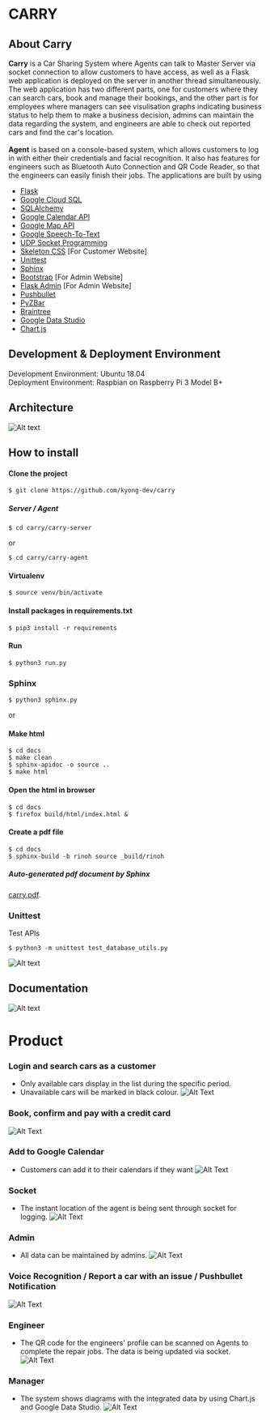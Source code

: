 # CARRY

## About Carry
<strong>Carry</strong> is a Car Sharing System where Agents can talk to Master Server via socket connection to allow customers to have access, as well as a Flask web application is deployed on the server in another thread simultaneously. The web application has two different parts, one for customers where they can search cars, book and manage their bookings, and the other part is for employees where managers can see visulisation graphs indicating business status to help them to make a business decision, admins can maintain the data regarding the system, and engineers are able to check out reported cars and find the car's location. <br /><br />
<strong>Agent</strong> is based on a console-based system, which allows customers to log in with either their credentials and facial recognition. It also has features for engineers such as Bluetooth Auto Connection and QR Code Reader, so that the engineers can easily finish their jobs. The applications are built by using

- [Flask](https://flask.palletsprojects.com/)
- [Google Cloud SQL](https://console.cloud.google.com/marketplace/details/google-cloud-platform/cloud-sql?pli=1)
- [SQLAlchemy](https://www.sqlalchemy.org/)
- [Google Calendar API](https://developers.google.com/calendar/)
- [Google Map API](https://developers.google.com/maps/documentation/)
- [Google Speech-To-Text](https://cloud.google.com/speech-to-text/)
- [UDP Socket Programming](https://realpython.com/python-sockets/)
- [Skeleton CSS](http://getskeleton.com/) [For Customer Website]
- [Unittest](https://docs.python.org/3/library/unittest.html/)
- [Sphinx](https://www.sphinx-doc.org/en/master/)
- [Bootstrap](https://getbootstrap.com/) [For Admin Website]
- [Flask Admin](https://flask-admin.readthedocs.io/en/latest/introduction/) [For Admin Website]
- [Pushbullet](https://www.pushbullet.com/)
- [PyZBar](https://pypi.org/project/pyzbar/)
- [Braintree](https://developers.braintreepayments.com/)
- [Google Data Studio](https://support.google.com/datastudio/answer/6283323?hl=en)
- [Chart.js](https://www.chartjs.org/)

## Development & Deployment Environment
Development Environment: Ubuntu 18.04</br>
Deployment Environment: Raspbian on Raspberry Pi 3 Model B+

## Architecture
![Alt text](carry-server/carry/static/readme/structure_diagram.png?raw=true "Diagram")

## How to install 

#### Clone the project
```
$ git clone https://github.com/kyong-dev/carry
```

##### Server / Agent
```
$ cd carry/carry-server
```
or
```
$ cd carry/carry-agent
```

#### Virtualenv
```
$ source venv/bin/activate
```

#### Install packages in requirements.txt
```
$ pip3 install -r requirements
```

#### Run
```
$ python3 run.py
```

### Sphinx
```
$ python3 sphinx.py
```

or 

#### Make html
```
$ cd docs
$ make clean
$ sphinx-apidoc -o source ..
$ make html
```

#### Open the html in browser
```
$ cd docs
$ firefox build/html/index.html &
```

#### Create a pdf file
```
$ cd docs
$ sphinx-build -b rinoh source _build/rinoh
```

##### Auto-generated pdf document by Sphinx
[carry.pdf](https://github.com/kyong-dev/carry/tree/master/carry-server/docs/_build/rinoh/carry.pdf).

### Unittest
Test APIs
```
$ python3 -m unittest test_database_utils.py
```
![Alt text](carry-server/carry/static/readme/unittest.png?raw=true "Unit Test")

## Documentation
![Alt text](carry-server/carry/static/readme/class_diagram.png?raw=true "Class Diagram")


# Product
### Login and search cars as a customer
- Only available cars display in the list during the specific period.
- Unavailable cars will be marked in black colour.
![Alt Text](carry-server/carry/static/readme/gif/customer_1.gif "Product Demo")

### Book, confirm and pay with a credit card
![Alt Text](carry-server/carry/static/readme/gif/customer_2.gif "Product Demo")

### Add to Google Calendar
- Customers can add it to their calendars if they want
![Alt Text](carry-server/carry/static/readme/gif/customer_3.gif "Product Demo")

### Socket
- The instant location of the agent is being sent through socket for logging. 
![Alt Text](carry-server/carry/static/readme/gif/socket.gif "Product Demo")

### Admin
- All data can be maintained by admins.
![Alt Text](carry-server/carry/static/readme/gif/admin.gif "Product Demo")

### Voice Recognition / Report a car with an issue / Pushbullet Notification
![Alt Text](carry-server/carry/static/readme/gif/voice.gif "Product Demo")

### Engineer
- The QR code for the engineers' profile can be scanned on Agents to complete the repair jobs. The data is being updated via socket.
![Alt Text](carry-server/carry/static/readme/gif/engineer.gif "Product Demo")

### Manager
- The system shows diagrams with the integrated data by using Chart.js and Google Data Studio.
![Alt Text](carry-server/carry/static/readme/gif/manager.gif "Product Demo")
